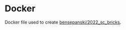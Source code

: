 # Docker

Docker file used to create [bensepanski/2022_sc_bricks](https://hub.docker.com/repository/docker/bensepanski/2022_sc_bricks).
